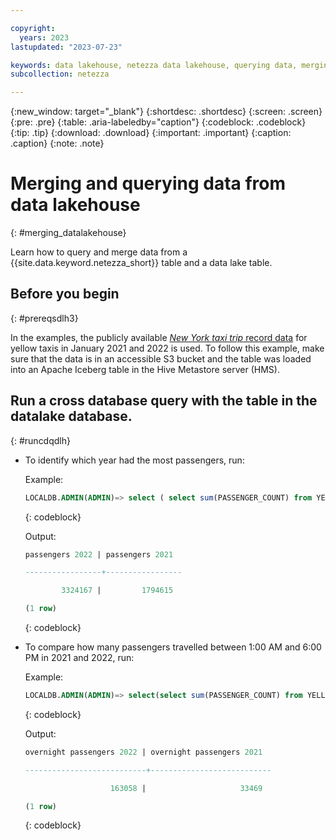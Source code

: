 ```yaml
---

copyright:
  years: 2023
lastupdated: "2023-07-23"

keywords: data lakehouse, netezza data lakehouse, querying data, merging data
subcollection: netezza

---
```


{:new_window: target="_blank"}
{:shortdesc: .shortdesc}
{:screen: .screen}
{:pre: .pre}
{:table: .aria-labeledby="caption"}
{:codeblock: .codeblock}
{:tip: .tip}
{:download: .download}
{:important: .important}
{:caption: .caption}
{:note: .note}

# Merging and querying data from data lakehouse
{: #merging_datalakehouse}

Learn how to query and merge data from a {{site.data.keyword.netezza_short}} table and a data lake table.

## Before you begin
{: #prereqsdlh3}

In the examples, the publicly available [*New York taxi trip* record data](https://www1.nyc.gov/site/tlc/about/tlc-trip-record-data.page) for yellow taxis in January 2021 and 2022 is used. To follow this example, make sure that the data is in an accessible S3 bucket and the table was loaded into an Apache Iceberg table in the Hive Metastore server (HMS).

## Run a cross database query with the table in the datalake database.
{: #runcdqdlh}

- To identify which year had the most passengers, run:

   Example:

   ```sql
   LOCALDB.ADMIN(ADMIN)=> select ( select sum(PASSENGER_COUNT) from YELLOW_TAXI_JANUARY_2022_LOADED) as "passengers 2022",( select sum(PASSENGER_COUNT) from MYLAKE.TAXIDATA.YELLOW_TAXI_JANUARY_2021) as "passengers 2021";
   ```
   {: codeblock}

   Output:

   ```sql
   passengers 2022 | passengers 2021

   -----------------+-----------------

           3324167 |         1794615

   (1 row)
   ```
   {: codeblock}

- To compare how many passengers travelled between 1:00 AM and 6:00 PM in 2021 and 2022, run:

   Example:

   ```sql
   LOCALDB.ADMIN(ADMIN)=> select(select sum(PASSENGER_COUNT) from YELLOW_TAXI_JANUARY_2022_LOADED where TPEP_PICKUP_DATETIME::time > '1:00am' and TPEP_PICKUP_DATETIME::time < '6:00am') as "overnight passengers 2022", (select sum(PASSENGER_COUNT) from MYLAKE.TAXIDATA.YELLOW_TAXI_JANUARY_2021 where TPEP_PICKUP_DATETIME::time > '1:00am' and TPEP_PICKUP_DATETIME::time < '6:00am') as "overnight passengers 2021";
   ```
   {: codeblock}

   Output:

   ```sql
   overnight passengers 2022 | overnight passengers 2021

   ---------------------------+---------------------------

                      163058 |                     33469

   (1 row)
   ```
   {: codeblock}
